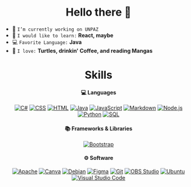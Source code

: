 <h1 align="center">Hello there 👋</h1>

<!--
**Veik1/Veik1** is a ✨ _special_ ✨ repository because its `README.md` (this file) appears on your GitHub profile.

Here are some ideas to get you started:

- 🔭 I’m currently working on ...
- 🌱 I’m currently learning ...
- 👯 I’m looking to collaborate on ...
- 🤔 I’m looking for help with ...
- 💬 Ask me about ...
- 📫 How to reach me: ...
- 😄 Pronouns: ...
- ⚡ Fun fact: ...
-->

- 🔭 `I’m currently working on UNPAZ` 
- 🌱 `I would like to learn:` **React, maybe** 
- 💻 `Favorite Language:` **Java**
- 💙 `I love:` **Turtles, drinkin' Coffee, and reading Mangas**

<h1 align="center">Skills</h1>
<h4 align="center">💻 Languages</h4>
<p align="center">
<a href="#"><img alt="C#" src="https://custom-icon-badges.demolab.com/badge/C%23-68217A.svg?logo=cs2&logoColor=white"></a>
<a href="#"><img alt="CSS" src="https://img.shields.io/badge/CSS-1572B6.svg?logo=css3&logoColor=white"></a>
<a href="#"><img alt="HTML" src="https://img.shields.io/badge/HTML-E34F26.svg?logo=html5&logoColor=white"></a>
<a href="#"><img alt="Java" src="https://custom-icon-badges.demolab.com/badge/Java-007396.svg?logo=java&logoColor=white"></a>
<a href="#"><img alt="JavaScript" src="https://img.shields.io/badge/JavaScript-F7DF1E.svg?logo=javascript&logoColor=black"></a>
<a href="#"><img alt="Markdown" src="https://img.shields.io/badge/Markdown-000000.svg?logo=markdown&logoColor=white"></a>
<a href="#"><img alt="Node.js" src="https://img.shields.io/badge/Node.js-43853D.svg?logo=node.js&logoColor=white"></a>
<a href="#"><img alt="Python" src="https://img.shields.io/badge/Python-14354C.svg?logo=python&logoColor=white"></a>
<a href="#"><img alt="SQL" src="https://custom-icon-badges.demolab.com/badge/SQL-025E8C.svg?logo=database&logoColor=white"></a>
</p>

<h4 align="center">📚 Frameworks & Libraries</h4>
<p align="center">
<a href="#"><img alt="Bootstrap" src="https://img.shields.io/badge/Bootstrap-7952B3.svg?logo=bootstrap&logoColor=white"></a>
</p>

<h4 align="center">⚙ Software</h4>
<p align="center">
<a href="#"><img alt="Apache" src="https://img.shields.io/badge/Apache-D22128.svg?logo=apache&logoColor=white"></a>
<a href="#"><img alt="Canva" src="https://img.shields.io/badge/Canva-%2300C4CC.svg?logo=Canva&logoColor=white"></a>
<a href="#"><img alt="Debian" src="https://img.shields.io/badge/Debian-A81D33.svg?logo=debian&logoColor=white"></a>
<a href="#"><img alt="Figma" src="https://img.shields.io/badge/Figma-F24E1E?logo=figma&logoColor=white"></a>
<a href="#"><img alt="Git" src="https://img.shields.io/badge/Git-F05033.svg?logo=git&logoColor=white"></a>
<a href="#"><img alt="OBS Studio" src="https://img.shields.io/badge/-OBS-302E31?logo=obs-studio&logoColor=white"></a>
<a href="#"><img alt="Ubuntu" src="https://img.shields.io/badge/Ubuntu-E95420.svg?logo=ubuntu&logoColor=white"></a>
<a href="#"><img alt="Visual Studio Code" src="https://img.shields.io/badge/Visual%20Studio%20Code-0078d7.svg?logo=visual-studio-code&logoColor=white"></a>
</p>
